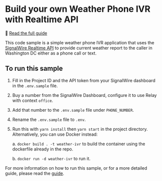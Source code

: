 # Build your own Weather Phone IVR with Realtime API

📖 [Read the full guide](https://developer.signalwire.com/apis/docs/weather-phone-in-nodejs-with-signalwire-realtime-api)

This code sample is a simple weather phone IVR application that uses the [SignalWire Realtime API](https://developer.signalwire.com/client-sdk/reference/rt-exports) to provide current weather report to the caller in Washington DC either as a phone call or text.

## To run this sample

1. Fill in the Project ID and the API token from your SignalWire dashboard in the `.env.sample` file.
2. Buy a number from the SignalWire Dashboard, configure it to use Relay with context `office`.
3. Add that number to the `.env.sample` file under `PHONE_NUMBER`.
4. Rename the `.env.sample` file to `.env`.
5. Run this with `yarn install` then `yarn start` in the project directory.
   Alternatively, you can use Docker instead:

   a. `docker build . -t weather-ivr` to build the container using the dockerfile already in the repo.

   b. `docker run -d weather-ivr` to run it.

For more information on how to run this sample, or for a more detailed guide, please read the [guide](https://developer.signalwire.com/apis/docs/weather-phone-in-nodejs-with-signalwire-realtime-api).
